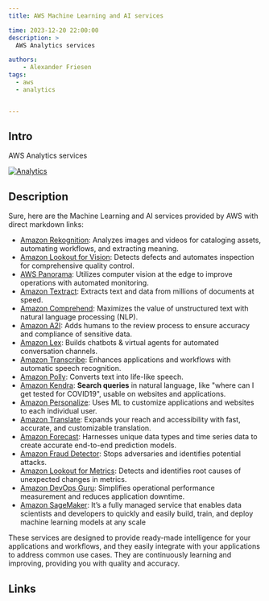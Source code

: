 ```yaml
---
title: AWS Machine Learning and AI services

time: 2023-12-20 22:00:00
description: >
  AWS Analytics services

authors:
    - Alexander Friesen
tags:
  - aws
  - analytics


---
```


## Intro

AWS Analytics services 

[![Analytics](https://img.youtube.com/vi/A6DG_Afe07I/0.jpg)](https://www.youtube.com/watch?v=A6DG_Afe07I "Analytics overview")


## Description

Sure, here are the Machine Learning and AI services provided by AWS with direct markdown links:

 -  [Amazon Rekognition](https://aws.amazon.com/rekognition/): Analyzes images and videos for cataloging assets, automating workflows, and extracting meaning.
 -  [Amazon Lookout for Vision](https://aws.amazon.com/lookout-for-vision/): Detects defects and automates inspection for comprehensive quality control.
 -  [AWS Panorama](https://aws.amazon.com/panorama/): Utilizes computer vision at the edge to improve operations with automated monitoring.
 -  [Amazon Textract](https://aws.amazon.com/textract/): Extracts text and data from millions of documents at speed.
 -  [Amazon Comprehend](https://aws.amazon.com/comprehend/): Maximizes the value of unstructured text with natural language processing (NLP).
 -  [Amazon A2I](https://aws.amazon.com/augmented-ai/): Adds humans to the review process to ensure accuracy and compliance of sensitive data.
 -  [Amazon Lex](https://aws.amazon.com/lex/): Builds chatbots & virtual agents for automated conversation channels.
 -  [Amazon Transcribe](https://aws.amazon.com/transcribe/): Enhances applications and workflows with automatic speech recognition.
 -  [Amazon Polly](https://aws.amazon.com/polly/): Converts text into life-like speech.
 -  [Amazon Kendra](https://aws.amazon.com/kendra/): **Search queries** in natural language, like "where can I get tested for COVID19", usable on websites and applications.
 -  [Amazon Personalize](https://aws.amazon.com/personalize/): Uses ML to customize applications and websites to each individual user.
 -  [Amazon Translate](https://aws.amazon.com/translate/): Expands your reach and accessibility with fast, accurate, and customizable translation.
 -  [Amazon Forecast](https://aws.amazon.com/forecast/): Harnesses unique data types and time series data to create accurate end-to-end prediction models.
 -  [Amazon Fraud Detector](https://aws.amazon.com/fraud-detector/): Stops adversaries and identifies potential attacks.
 -  [Amazon Lookout for Metrics](https://aws.amazon.com/lookout-for-metrics/): Detects and identifies root causes of unexpected changes in metrics.
 -  [Amazon DevOps Guru](https://aws.amazon.com/devops-guru/): Simplifies operational performance measurement and reduces application downtime.
 -  [Amazon SageMaker](https://aws.amazon.com/sagemaker/):  It’s a fully managed service that enables data scientists and developers to quickly and easily build, train, and deploy machine learning models at any scale

These services are designed to provide ready-made intelligence for your applications and workflows, and they easily integrate with your applications to address common use cases. They are continuously learning and improving, providing you with quality and accuracy.


## Links
